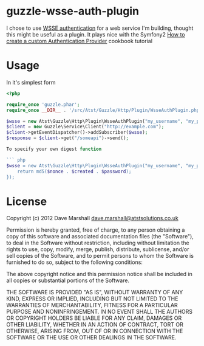 guzzle-wsse-auth-plugin
=======================

I chose to use [WSSE authentication](http://www.xml.com/pub/a/2003/12/17/dive.html) for a web service I'm building, thought this might be useful as a plugin. It plays nice with the Symfony2 [How to create a custom Authentication Provider](http://symfony.com/doc/2.0/cookbook/security/custom_authentication_provider.html) cookbook tutorial

Usage
=====

In it's simplest form

``` php
<?php 

require_once 'guzzle.phar';
require_once __DIR__ . '/src/Atst/Guzzle/Http/Plugin/WsseAuthPlugin.php';

$wsse = new Atst\Guzzle\Http\Plugin\WsseAuthPlugin("my_username", "my_password");
$client = new Guzzle\Service\Client("http://example.com");
$client->getEventDispatcher()->addSubscriber($wsse);
$response = $client->get("/someapi")->send();

To specify your own digest function 

``` php
$wsse = new Atst\Guzzle\Http\Plugin\WsseAuthPlugin("my_username", "my_password", function($nonce, $created, $password) {
    return md5($nonce . $created . $password);
});

```

License
=======

Copyright (c) 2012 Dave Marshall <dave.marshall@atstsolutions.co.uk>

Permission is hereby granted, free of charge, to any person obtaining a copy
of this software and associated documentation files (the "Software"), to deal
in the Software without restriction, including without limitation the rights
to use, copy, modify, merge, publish, distribute, sublicense, and/or sell
copies of the Software, and to permit persons to whom the Software is
furnished to do so, subject to the following conditions:

The above copyright notice and this permission notice shall be included in
all copies or substantial portions of the Software.

THE SOFTWARE IS PROVIDED "AS IS", WITHOUT WARRANTY OF ANY KIND, EXPRESS OR
IMPLIED, INCLUDING BUT NOT LIMITED TO THE WARRANTIES OF MERCHANTABILITY,
FITNESS FOR A PARTICULAR PURPOSE AND NONINFRINGEMENT. IN NO EVENT SHALL THE
AUTHORS OR COPYRIGHT HOLDERS BE LIABLE FOR ANY CLAIM, DAMAGES OR OTHER
LIABILITY, WHETHER IN AN ACTION OF CONTRACT, TORT OR OTHERWISE, ARISING FROM,
OUT OF OR IN CONNECTION WITH THE SOFTWARE OR THE USE OR OTHER DEALINGS IN
THE SOFTWARE.
